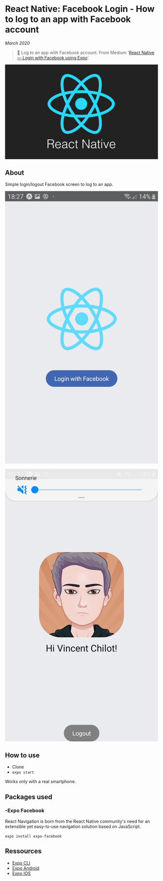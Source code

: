 # React Native: Facebook Login - How to log to an app with Facebook account

*March 2020*

> 🔨 Log to an app with Facebook account. From Medium '[React Native — Login with Facebook using Expo](https://medium.com/@rishi.vedpathak/react-native-login-with-facebook-be53f46b7fe5)'.

![React Native logo](readme-img/intro-react-logo.png)

## About

Simple login/logout Facebook screen to log to an app.

![React Native logo](readme-img/screen-login.jpg)

![React Native logo](readme-img/screen-loged.jpg)


## How to use

- Clone
- `expo start`

Works only with a real smartphone.

## Packages used

### -Expo Facebook

React Navigation is born from the React Native community's need for an extensible yet easy-to-use navigation solution based on JavaScript.

`expo install expo-facebook`

## Ressources

- [Expo CLI](https://docs.expo.io/versions/latest/workflow/expo-cli/)
- [Expo Android](https://play.google.com/store/apps/details?id=host.exp.exponent)
- [Expo IOS](https://apps.apple.com/fr/app/expo-client/id982107779)
